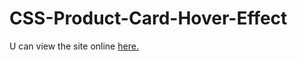 # CSS-Product-Card-Hover-Effect
U can view the site online <a href="https://productcard.w3spaces.com">here.</a>

